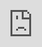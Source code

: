 ```yaml
---
title: Simple calendar hacks that might save you time
date: 2021-02-16T00:00:00.000Z
author: Hadrian Cawthorne
tags:
  - g-suite
  - tips
  - google calendar
coverImage: images/despaired-2261021_1920.jpg
slug: We use a lot of technology at work so I've put together some tips, tricks and hacks that might save you some time or just make work a bit simpler. This post is all about Google Calendar.
---
```


We use a lot of technology at work so I've put together some tips, tricks and hacks that might save you some time or just make work a bit simpler.

This post is all about Google Calendar.

I don't promise to revolutionise your working day, but if you can find at least one of these hacks useful, then that's progress!

#### Use Google Calendar!

Google Calendar is the the School's preferred way of organising time.

So I suppose the first tip I'll give about Google Calendar is **use Google Calendar**!

It may sound an obvious request, but you'll be surprised by how many people don't use Calendar and how difficult this is for others when trying to organise meetings.

#### Create Shorter meetings

When you add a meeting in your calendar, it defaults to an hour long. Did you know you can change this default?

Go into your settings and find the **Event Settings**:

- [![](images/2021-02-11-10_24_48-University-of-Sheffield-–-Calendar-7-days-starting-Monday-8-February-2021.png)](https://edu-tel.group.shef.ac.uk/wp-content/uploads/2021/02/2021-02-11-10_24_48-University-of-Sheffield-–-Calendar-7-days-starting-Monday-8-February-2021.png)

    Settings

- [![](images/2021-02-11-10_26_05-University-of-Sheffield-–-Calendar-General-settings.png)](https://edu-tel.group.shef.ac.uk/wp-content/uploads/2021/02/2021-02-11-10_26_05-University-of-Sheffield-–-Calendar-General-settings.png)

    Event Settings


You have two options in this setting, you can:

1. Change the **Default duration** to a specified time
2. Activate **Speedy meetings**

When changing the **default duration**, you can choose values of 15, 20, 30, 45, 60, 90 or 120 minutes. All this setting does is automatically set new calendar entries to the duration you choose. Obviously, you can change the duration to something else while creating an event.

Activating **Speedy meetings** is an interesting option. This just cuts short any calendar events you make by five minutes, for 30 minute meetings and ten minutes for 60 minute meetings.

So for example, if your default duration is 60 minutes, a new calendar entry will get shortened by 50 minutes. If you try to shorten this entry to 30 minutes, it will snap to 25 minutes.

[![Setting to Speedy meetings will shorten your meetings](images/speedy.gif)](https://edu-tel.group.shef.ac.uk/wp-content/uploads/2021/02/speedy.gif)

#### Setting Annual Leave

If you tell Calendar when your annual leave is, it will automatically decline any meetings or events you are invited to during that time.

This is really simple, just add calendar entries with the title **Leave**, **Annual Leave** or **Vacation**. These are the trigger words that Calendar recognises and automatically sets as **Out of office**.

[![Adding leave automatically ](images/Leave.gif)](https://edu-tel.group.shef.ac.uk/wp-content/uploads/2021/02/Leave.gif)

#### Find a time when inviting others

It can be difficult to organise meetings when you can't see when others are free. Using the **Find a Time** tool in Calendar can be really useful - you can see the calendars of all the invitees together (colour-coded) and choose a time that suits everyone (well, nearly everyone!)

[![Find a time in Calendar](images/2021-02-11-14_13_51-University-of-Sheffield-–-Calendar-Event-details-1024x585.png)](https://edu-tel.group.shef.ac.uk/wp-content/uploads/2021/02/2021-02-11-14_13_51-University-of-Sheffield-–-Calendar-Event-details.png)

#### Setting working hours

It's debatable whether this tip will save you any time, but it can be a signal to other to not invite you to meetings that fall outside your normal working hours.

You can find this in Settings under **Working Hours**. You can set your normal working for the whole week, for each day.

[![Working Hours](images/2021-02-11-14_38_36-University-of-Sheffield-–-Calendar-General-settings-1024x486.png)](https://edu-tel.group.shef.ac.uk/wp-content/uploads/2021/02/2021-02-11-14_38_36-University-of-Sheffield-–-Calendar-General-settings.png)

Others are able to see when meetings fall outside of your working pattern. Non-working hours are greyed out and meetings set outside of working hours are denoted with the purple moon icon:

[![Seeing working hours in calendar](images/2021-02-11-14_43_56-University-of-Sheffield-–-Calendar-7-days-starting-Thursday-11-February-2021.png)](https://edu-tel.group.shef.ac.uk/wp-content/uploads/2021/02/2021-02-11-14_43_56-University-of-Sheffield-–-Calendar-7-days-starting-Thursday-11-February-2021.png)

#### Using the Tasks app

Tasks is a nice little app that integrates into both Calendar and Gmail.

It's just a simple to-do-list app.

Here's a quick screencast all about the Tasks app:

<iframe id="kaltura_player" src="https://cdnapisec.kaltura.com/p/2103181/sp/210318100/embedIframeJs/uiconf_id/38838661/partner_id/2103181?iframeembed=true&amp;playerId=kaltura_player&amp;entry_id=1_9o9vjm3k&amp;flashvars[streamerType]=auto&amp;flashvars[localizationCode]=en&amp;flashvars[leadWithHTML5]=true&amp;flashvars[sideBarContainer.plugin]=true&amp;flashvars[sideBarContainer.position]=left&amp;flashvars[sideBarContainer.clickToClose]=true&amp;flashvars[chapters.plugin]=true&amp;flashvars[chapters.layout]=vertical&amp;flashvars[chapters.thumbnailRotator]=false&amp;flashvars[streamSelector.plugin]=true&amp;flashvars[EmbedPlayer.SpinnerTarget]=videoHolder&amp;flashvars[dualScreen.plugin]=true&amp;flashvars[hotspots.plugin]=1&amp;flashvars[Kaltura.addCrossoriginToIframe]=true&amp;&amp;wid=1_fnw3g3pc" width="608" height="402" allowfullscreen webkitallowfullscreen="" mozallowfullscreen="" allow="autoplay *; fullscreen *; encrypted-media *" sandbox="allow-forms allow-same-origin allow-scripts allow-top-navigation allow-pointer-lock allow-popups allow-modals allow-orientation-lock allow-popups-to-escape-sandbox allow-presentation allow-top-navigation-by-user-activation" frameborder="0" title="Kaltura Player" style="position:absolute;top:0;left:0;width:100%;height:100%"></iframe>
